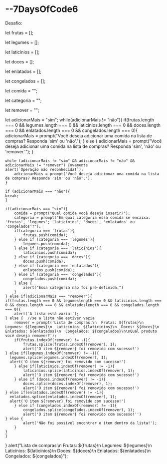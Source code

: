 # --7DaysOfCode6

Desafio:

let frutas = [];

let legumes = [];

let laticinios = [];

let doces = [];

let enlatados = [];

let congelados = [];

let comida = "";

let categoria = "";

let remover = "";

let adicionarMais = "sim";
while(adicionarMais != "não"){
    if(frutas.length === 0 && legumes.length === 0 && laticinios.length === 0 && doces.length === 0 && enlatados.length === 0 && congelados.length === 0){
        adicionarMais = prompt("Você deseja adicionar uma comida na lista de compras? Responda 'sim' ou 'não'.");
    } else {
        adicionarMais = prompt("Você deseja adicionar uma comida na lista de compras? Responda 'sim', 'não' ou 'remover'.");
    }
	
    while (adicionarMais != "sim" && adicionarMais != "não" && adicionarMais != "remover") {ovamente
	alert(`Operação não reconhecida!`);
        adicionarMais = prompt("Você deseja adicionar uma comida na lista de compras? Responda 'sim' ou 'não'.");
    }
	
    if (adicionarMais === "não"){
	break;
    }
	
    if(adicionarMais === "sim"){
        comida = prompt("Qual comida você deseja inserir?");
        categoria = prompt("Em qual categoria essa comida se encaixa: 'frutas', 'legumes'; 'laticínios', 'doces', 'enlatados' ou 'congelados'?");
        if(categoria === 'frutas'){
            frutas.push(comida);
        } else if (categoria === 'legumes'){
            legumes.push(comida);    
        } else if (categoria === 'laticínios'){
            laticinios.push(comida);
        } else if (categoria === 'doces'){
            doces.push(comida);
        } else if (categoria === 'enlatados'){
            enlatados.push(comida);
        } else if (categoria === 'congelados'){
            congelados.push(comida);
        } else {
            alert("Essa categoria não foi pré-definida.")
        }
    } else if(adicionarMais === "remover"){
	if(frutas.length === 0 && legumeslength === 0 && laticinios.length === 0 && doces.length === 0 && enlatadoslength === 0 && congelados.length === 0){
		alert(`A lista está vazia!`);
	} else {  //se a lista não estiver vazia
		remover = prompt('Lista de compras:\n  Frutas: ${frutas}\n  Legumes: ${legumes}\n  Laticínios: ${laticinios}\n  Doces: ${doces}\n  Enlatados: ${enlatados}\n  Congelados: ${congelados}\n\nQual produto você deseja remover?');
		if(frutas.indexOf(remover) != -1){
			frutas.splice(frutas.indexOf(remover), 1);
			alert('O item ${remover} foi removido com sucesso!')
    } else if(legumes.indexOf(remover) != -1){
      legumes.splice(legumes.indexOf(remover), 1);
      alert('O item ${remover} foi removido com sucesso!')
		} else if(laticinios.indexOf(remover) != -1){
			laticinios.splice(laticinios.indexOf(remover), 1);
			alert('O item ${remover} foi removido com sucesso!')
		} else if (doces.indexOf(remover) != -1){
			doces.splice(doces.indexOf(remover), 1);
			alert('O item ${remover} foi removido com sucesso!')
    } else if(enlatados.indexOf(remover) != -1){
      enlatados.splice(enlatados.indexOf(remover), 1);
      alert('O item ${remover} foi removido com sucesso!')
		} else if (congelados.indexOf(remover) != -1){
			congelados.splice(congelados.indexOf(remover), 1);
			alert('O item ${remover} foi removido com sucesso!'')
    } else {
			alert('Não foi possível encontrar o item dentro da lista!');
		}
	}
    }
}
alert("Lista de compras:\n  Frutas: ${frutas}\n  Legumes: ${legumes}\n  Laticínios: ${laticinios}\n  Doces: ${doces}\n  Enlatados: ${enlatados}\n  Congelados: ${congelados}");
